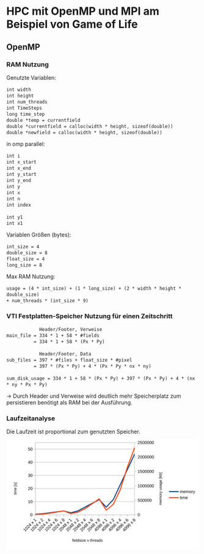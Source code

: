 # HPC mit OpenMP und MPI am Beispiel von Game of Life
## OpenMP
### RAM Nutzung
Genutzte Variablen:
```
int width
int height
int num_threads
int TimeSteps
long time_step
double *temp = currentfield
double *currentfield = calloc(width * height, sizeof(double))
double *newfield = calloc(width * height, sizeof(double))
```

in omp parallel:
```
int i
int x_start
int x_end
int y_start
int y_end
int y
int x
int n
int index

int y1
int x1
```

Variablen Größen (bytes):
```
int_size = 4
double_size = 8
float_size = 4
long_size = 8
```

Max RAM Nutzung:
```
usage = (4 * int_size) + (1 * long_size) + (2 * width * height * double_size) 
+ num_threads * (int_size * 9)
```

### VTI Festplatten-Speicher Nutzung für einen Zeitschritt

```
            Header/Footer, Verweise
main_file = 334 * 1 + 58 * #fields
          = 334 * 1 + 58 * (Px * Py)

            Header/Footer, Data
sub_files = 397 * #files + float_size * #pixel
          = 397 * (Px * Py) + 4 * (Px * Py * nx * ny)

sum_disk_usage = 334 * 1 + 58 * (Px * Py) + 397 * (Px * Py) + 4 * (nx * ny * Px * Py)
```
-> Durch Header und Verweise wird deutlich mehr Speicherplatz zum persistieren benötigt als RAM bei der Ausführung.

### Laufzeitanalyse
Die Laufzeit ist proportional zum genutzten Speicher.

![memory & time comparison](openMP/performance_analysis.svg)